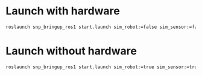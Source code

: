 # Launch with hardware
``` bash
roslaunch snp_bringup_ros1 start.launch sim_robot:=false sim_sensor:=false
```

# Launch without hardware
``` bash
roslaunch snp_bringup_ros1 start.launch sim_robot:=true sim_sensor:=true
```
